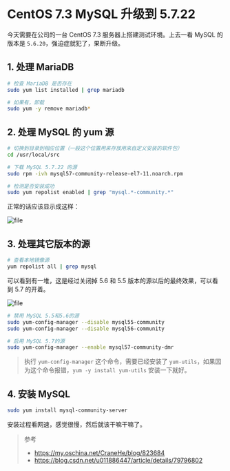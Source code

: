 # CentOS 7.3 MySQL 升级到 5.7.22

今天需要在公司的一台 CentOS 7.3 服务器上搭建测试环境。上去一看 MySQL 的版本是 `5.6.20`，强迫症就犯了，果断升级。

## 1. 处理 MariaDB

```bash
# 检查 MariaDB 是否存在
sudo yum list installed | grep mariadb

# 如果有，卸载
sudo yum -y remove mariadb*
```

## 2. 处理 MySQL 的 yum 源

```bash
# 切换到目录到相应位置（一般这个位置用来存放用来自定义安装的软件包）
cd /usr/local/src

# 下载 MySQL 5.7.22 的源
sudo rpm -ivh mysql57-community-release-el7-11.noarch.rpm

# 检测是否安装成功
sudo yum repolist enabled | grep "mysql.*-community.*"
```
正常的话应该显示成这样：

![file](https://lccdn.phphub.org/uploads/images/201806/20/18848/a6VHQAROak.png?imageView2/2/w/1240/h/0)

## 3. 处理其它版本的源

```bash
# 查看本地镜像源
yum repolist all | grep mysql
```

可以看到有一堆，这是经过关闭掉 5.6 和 5.5 版本的源以后的最终效果，可以看到 5.7 的开着。

![file](https://lccdn.phphub.org/uploads/images/201806/20/18848/KfmUwtVbbu.png?imageView2/2/w/1240/h/0)

```bash
# 禁用 MySQL 5.5和5.6的源
sudo yum-config-manager --disable mysql55-community
sudo yum-config-manager --disable mysql56-community

# 启用 MySQL 5.7的源
sudo yum-config-manager --enable mysql57-community-dmr
```

> 执行 `yum-config-manager` 这个命令，需要已经安装了 `yum-utils`，如果因为这个命令报错，`yum -y install yum-utils` 安装一下就好。

## 4. 安装 MySQL

```bash
sudo yum install mysql-community-server
```

安装过程看网速，感觉很慢，然后就该干嘛干嘛了。

> 参考
>
> * https://my.oschina.net/CraneHe/blog/823684
> * https://blog.csdn.net/u011886447/article/details/79796802